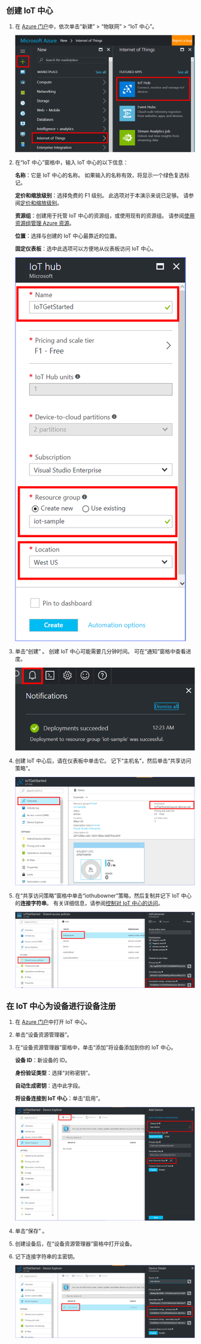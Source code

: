 ## <a name="create-an-iot-hub"></a>创建 IoT 中心

1. 在 [Azure 门户](https://portal.azure.cn/)中，依次单击“新建” > “物联网” > “IoT 中心”。

    ![在 Azure 门户中创建 IoT 中心](./media/iot-hub-create-hub-and-device/1_create-azure-iot-hub-portal.png)
   
1. 在“IoT 中心”窗格中，输入 IoT 中心的以下信息：

    **名称**：它是 IoT 中心的名称。 如果输入的名称有效，将显示一个绿色复选标记。

    **定价和缩放级别**：选择免费的 F1 级别。 此选项对于本演示来说已足够。 请参阅[定价和缩放级别](/pricing/details/iot-hub/)。

    **资源组**：创建用于托管 IoT 中心的资源组，或使用现有的资源组。 请参阅[使用资源组管理 Azure 资源](/documentation/articles/resource-group-portal/)。

    **位置**：选择与创建的 IoT 中心最靠近的位置。

    **固定仪表板**：选中此选项可以方便地从仪表板访问 IoT 中心。

    ![填充用于创建 Azure IoT 中心的字段](./media/iot-hub-create-hub-and-device/2_fill-in-fields-for-azure-iot-hub-portal.png)

1. 单击“创建” 。 创建 IoT 中心可能需要几分钟时间。 可在“通知”窗格中查看进度。

    ![请查看通知，了解 IoT 中心的创建进度](./media/iot-hub-create-hub-and-device/3_notification-azure-iot-hub-creation-progress-portal.png)

1. 创建 IoT 中心后，请在仪表板中单击它。 记下“主机名”，然后单击“共享访问策略”。

    ![获取 IoT 中心的主机名](./media/iot-hub-create-hub-and-device/4_get-azure-iot-hub-hostname-portal.png)

1. 在“共享访问策略”窗格中单击“iothubowner”策略，然后复制并记下 IoT 中心的**连接字符串**。 有关详细信息，请参阅[控制对 IoT 中心的访问](/documentation/articles/iot-hub-devguide-security/)。

    ![获取 IoT 中心连接字符串](./media/iot-hub-create-hub-and-device/5_get-azure-iot-hub-connection-string-portal.png)

## <a name="register-a-device-in-the-iot-hub-for-the-your-device"></a>在 IoT 中心为设备进行设备注册

1. 在 [Azure 门户](https://portal.azure.cn/)中打开 IoT 中心。
1. 单击“设备资源管理器”。
1. 在“设备资源管理器”窗格中，单击“添加”将设备添加到你的 IoT 中心。

    **设备 ID**：新设备的 ID。

    **身份验证类型**：选择“对称密钥”。

    **自动生成密钥**：选中此字段。

    **将设备连接到 IoT 中心**：单击“启用”。

    ![在 IoT 中心的设备资源管理器中添加设备](./media/iot-hub-create-hub-and-device/6_add-device-in-azure-iot-hub-device-explorer-portal.png)

1. 单击“保存” 。
1. 创建设备后，在“设备资源管理器”窗格中打开设备。
1. 记下连接字符串的主密钥。

    ![获取设备连接字符串](./media/iot-hub-create-hub-and-device/7_get-device-connection-string-in-device-explorer-portal.png)